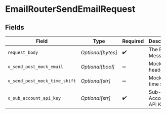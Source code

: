 # EmailRouterSendEmailRequest


## Fields

| Field                         | Type                          | Required                      | Description                   |
| ----------------------------- | ----------------------------- | ----------------------------- | ----------------------------- |
| `request_body`                | *Optional[bytes]*             | :heavy_check_mark:            | The Email Message             |
| `x_send_post_mock_email`      | *Optional[bool]*              | :heavy_minus_sign:            | Mock email header             |
| `x_send_post_mock_time_shift` | *Optional[str]*               | :heavy_minus_sign:            | Mock email time shift         |
| `x_sub_account_api_key`       | *Optional[str]*               | :heavy_check_mark:            | Sub-Account API Key           |